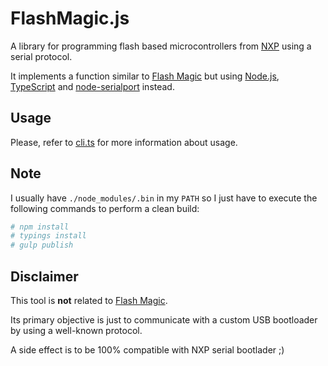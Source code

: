 # FlashMagic.js

A library for programming flash based microcontrollers from [NXP](http://www.nxp.com/microcontrollers) using a serial protocol.

It implements a function similar to [Flash Magic](http://www.flashmagictool.com) but using [Node.js](https://github.com/nodejs/node), [TypeScript](https://github.com/microsoft/typescript) and [node-serialport](https://github.com/voodootikigod/node-serialport) instead.

## Usage

Please, refer to [cli.ts](https://github.com/claudio-destro/flashmagic.js/blob/master/src/cli.ts) for more information about usage.

## Note

I usually have `./node_modules/.bin` in my `PATH` so I just have to execute the following commands to perform a clean build:

```bash
# npm install
# typings install
# gulp publish
```

## Disclaimer

This tool is **not** related to [Flash Magic](http://www.flashmagictool.com).

Its primary objective is just to communicate with a custom USB bootloader by using a well-known protocol.

A side effect is to be 100% compatible with NXP serial bootlader ;)
